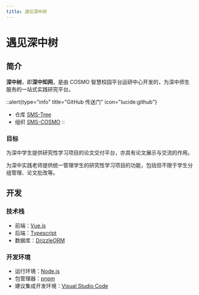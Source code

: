 ```yaml
---
title: 遇见深中树
---
```


# 遇见深中树

## 简介

**深中树**，即**深中知网**，是由 COSMO 智慧校园平台运研中心开发的，为深中师生服务的一站式实践研究平台。

::alert{type="info" title="GitHub 传送门" icon="lucide:github"}
- 仓库 [SMS-Tree](https://github.com/SMS-COSMO/SMS-Tree)
- 组织 [SMS-COSMO](https://github.com/SMS-COSMO)
::

### 目标

为深中学生提供研究性学习项目的论文交付平台，亦具有论文展示与交流的作用。

为深中实践老师提供统一管理学生的研究性学习项目的功能，包括但不限于学生分组管理、论文批改等。

## 开发

### 技术栈

- 前端：[Vue.js](https://cn.vuejs.org)
- 后端：[Typescript](https://www.typescriptlang.org)
- 数据库：[DrizzleORM](https://orm.drizzle.team)

### 开发环境

- 运行环境：[Node.js](https://nodejs.org)
- 包管理器：[pnpm](https://pnpm.io)
- 建议集成开发环境：[Visual Studio Code](https://code.visualstudio.com)
